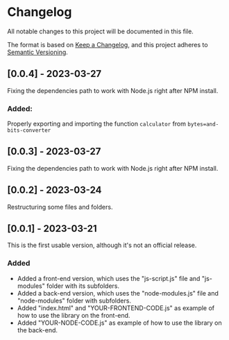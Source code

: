 # Changelog

All notable changes to this project will be documented in this file.

The format is based on [Keep a Changelog](https://keepachangelog.com/en/1.1.0/), and this project adheres to [Semantic Versioning](https://semver.org/spec/v2.0.0.html).

## [0.0.4] - 2023-03-27

Fixing the dependencies path to work with Node.js right after NPM install.

### Added:

Properly exporting and importing the function `calculator` from `bytes=and-bits-converter`

## [0.0.3] - 2023-03-27

Fixing the dependencies path to work with Node.js right after NPM install.

## [0.0.2] - 2023-03-24

Restructuring some files and folders.


## [0.0.1] - 2023-03-21

This is the first usable version, although it's not an official release.

### Added

- Added a front-end version, which uses the "js-script.js" file and "js-modules" folder with its subfolders.
- Added a back-end version, which uses the "node-modules.js" file and "node-modules" folder with subfolders.
- Added "index.html" and "YOUR-FRONTEND-CODE.js" as example of how to use the library on the front-end.
- Added "YOUR-NODE-CODE.js" as example of how to use the library on the back-end.